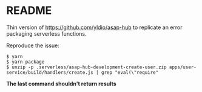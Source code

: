 # README

Thin version of https://github.com/yldio/asap-hub to replicate an error packaging serverless functions.

Reproduce the issue:

```
$ yarn
$ yarn package
$ unzip -p .serverless/asap-hub-development-create-user.zip apps/user-service/build/handlers/create.js | grep "eval(\"require"
```

**The last command shouldn't return results**
